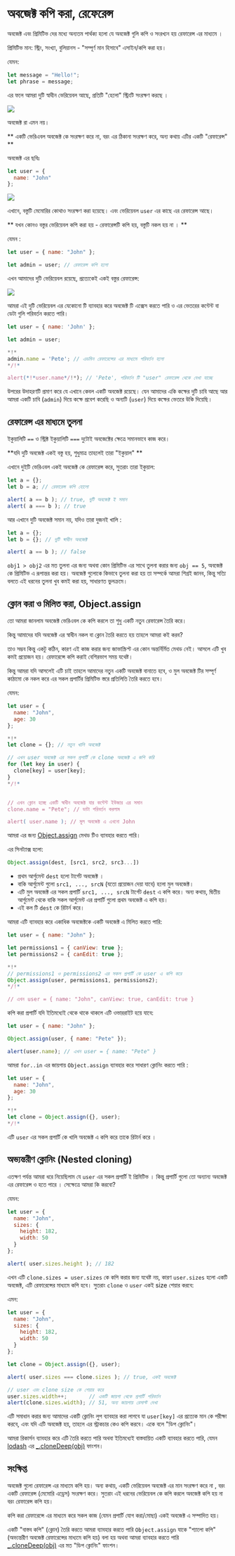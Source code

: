 # অবজেক্ট কপি করা, রেফেরেন্স

অবজেক্ট এবং প্রিমিটিভ দের মধ্যে অন্যতম পার্থক্য হলো যে অবজেক্ট গুলি কপি ও সংরখ্যন হয় রেফারেন্স এর মাধ্যমে । 


প্রিমিটিভ মান: স্ট্রিং, সংখ্যা, বুলিয়ানস - "সম্পূর্ণ মান হিসাবে" এসাইন/কপি করা হয়।

যেমন:

```js
let message = "Hello!";
let phrase = message;
```

এর ফলে আমরা দুটি স্বাধীন ভেরিয়েবল আছে, প্রতিটি "হেলো" স্ট্রিংটি সংরক্ষণ করছে ।

![](variable-copy-value.svg)

অবজেক্ট রা এমন নয়।

** একটি ভেরিএবল অবজেক্ট কে সংরক্ষণ করে না, বরং এর ঠিকানা সংরক্ষণ করে, অন্য কথায় এটির একটি "রেফারেন্স" **

অবজেক্ট এর ছবিঃ 

```js
let user = {
  name: "John"
};
```

![](variable-contains-reference.svg)

এখানে, বস্তুটি মেমোরির কোথাও সংরক্ষণ করা হয়েছে। এবং ভেরিয়েবল `user` এর কাছে এর রেফারেন্স আছে।

** যখন কোনও বস্তুর ভেরিয়েবল কপি করা হয় - রেফারেন্সটি কপি হয়, বস্তুটি নকল হয় না । **

যেমন :

```js no-beautify
let user = { name: "John" };

let admin = user; // রেফারেন্স কপি হলো
```

এখন আমাদের দুটি ভেরিয়েবল রয়েছে, প্রত্যেকেই একই বস্তুর রেফারেন্স:

![](variable-copy-reference.svg)

আমরা এই দুটি ভেরিয়েবল এর যেকোনো টি ব্যাবহার করে অবজেক্ট টি এক্সেস করতে পারি ও এর ভেতরের কন্টেন্ট বা ডেটা গুলি পরিবর্তন করতে পারি।

```js run
let user = { name: 'John' };

let admin = user;

*!*
admin.name = 'Pete'; // এডমিন রেফারেন্সের এর মাধ্যমে পরিবর্তন হলো
*/!*

alert(*!*user.name*/!*); // 'Pete', পরিবর্তন টি "user" রেফারেন্স থেকে দেখা যাচ্ছে
```

উপরের উদাহরণটি প্রমাণ করে যে এখানে কেবল একটি অবজেক্ট রয়েছে। যেন আমাদের একি কক্ষের দুটি চাবি আছে আর আমরা একটি চাবি (`admin`) দিয়ে কক্ষে প্রবেশ করেছি ও অন্যটি (`user`) দিয়ে কক্ষের ভেতরে উকি দিয়েছি।

## রেফারেন্স এর মাধ্যমে তুলনা

ইকুয়ালিটি `==` ও স্ট্রিক্ট ইকুয়ালিটি `===` দুটোই অবজেক্টের ক্ষেত্রে সমানভাবে কাজ করে।

**যদি দুটি অবজেক্ট একই বস্তু হয়, শুধুমাত্র তাহলেই তারা "ইকুয়াল" **

এখানে দুইটি ভেরিএবল একই অবজেক্ট কে রেফারেন্স করে, সুতরাং তারা ইকুয়াল:

```js run
let a = {};
let b = a; // রেফারেন্স কপি হোলো

alert( a == b ); // true, দুটি অবজেক্ট ই সমান
alert( a === b ); // true
```

আর এখানে দুটি অবজেক্ট সমান নয়, যদিও তারা দুজনই খালি :

```js run
let a = {};
let b = {}; // দুটি স্বাধীন অবজেক্ট

alert( a == b ); // false
```

`obj1 > obj2` এর মত তুলনা এর জন্য অথবা কোন প্রিমিটিভ এর সাথে তুলনা করার জন্য `obj == 5`, অবজেক্ট কে প্রিমিটিভ এ রূপান্তর করা হয়। অবজেক্ট গুলোকে কিভাবে তুলনা করা হয় তা সম্পর্কে আমরা শিগ্রই জানব, কিন্তু সত্যি বলতে এই ধরনের তুলনা খুব কমই করা হয়, সাধারণত ভুলক্রমে।

##  ক্লোন করা ও মিলিত করা, Object.assign

তো আমরা জানলাম অবজেক্ট ভেরিএবল কে কপি করলে তা শুধু একটি নতুন রেফারেন্স তৈরি করে।

কিন্তু আমাদের যদি অবজেক্ট এর স্বাধীন নকল বা ক্লোন তৈরি করতে হয় তাহলে আমরা কই করব?

তাও সম্ভব কিন্তু একটু কঠিন, কারণ এই কাজ করার জন্য জাভাস্ক্রিপ্ট এর কোন অন্তর্নির্মিত মেথড নেই।
আসলে এটি খুব কমই প্রয়োজন হয়। রেফারেন্সে কপি করাই বেশিরভাগ সময় যথেষ্ট।

কিন্তু আমরা যদি আসলেই এটি চাই তাহলে আমাদের নতুন একটি অবজেক্ট বানাতে হবে, ও মুল অবজেক্ট টির সম্পূর্ণ কাঠামো কে নকল করে এর সকল প্রপার্টির প্রিমিটিভ স্তরে প্রতিলিতি তৈরি করতে হবে।

যেমন:

```js run
let user = {
  name: "John",
  age: 30
};

*!*
let clone = {}; // নতুন খালি অবজেক্ট 

// এখন user অবজেক্ট এর সকল প্রপার্টি কে clone অবজেক্ট এ কপি করি
for (let key in user) {
  clone[key] = user[key];
}
*/!*


// এখন ক্লোন হচ্ছে একটি স্বাধীন অবজেক্ট যার কন্টেন্ট ইউজার এর সমান 
clone.name = "Pete"; // ডাটা পরিবর্তন করলাম 

alert( user.name ); // মুল অবজেক্ট এ এখনো John
```

আমরা এর জন্য [Object.assign](mdn:js/Object/assign) মেথড টিও ব্যাবহার করতে পারি।

এর সিনট্যাক্স হলো:

```js
Object.assign(dest, [src1, src2, src3...])
```

- প্রথম আর্গুমেন্ট `dest` হলো টার্গেট অবজেক্ট ।
- বাকি আর্গুমেন্ট গুলো `src1, ..., srcN` (যতো প্রয়োজন দেয়া যাবে) হলো মুল অবজেক্ট।
- এটি মুল অবজেক্ট এর সকল প্রপার্টি `src1, ..., srcN` টার্গেট `dest` এ কপি করে। অন্য কথায়, দ্বিতীয় আর্গুমেন্ট থেকে বাকি সকল আর্গুমেন্ট এর প্রপার্টি গুলো প্রথম অবজেক্ট এ কপি হয়।
- এই কল টি `dest` কে রিটার্ন করে।

আমরা এটি ব্যাবহার করে একাধিক অবজেক্টকে একটি অবজেক্ট এ মিলিত করতে পারি:
```js
let user = { name: "John" };

let permissions1 = { canView: true };
let permissions2 = { canEdit: true };

*!*
// permissions1 ও permissions2 এর সকল প্রপার্টি কে user এ কপি করে
Object.assign(user, permissions1, permissions2);
*/!*

// এখন user = { name: "John", canView: true, canEdit: true }
```

কপি করা প্রপার্টি যদি ইতিমধ্যেই থেকে থাকে থাকলে এটি ওভাররাইট হয়ে যাবে:

```js run
let user = { name: "John" };

Object.assign(user, { name: "Pete" });

alert(user.name); // এখন user = { name: "Pete" }
```

আমরা `for..in` এর জায়গায় `Object.assign` ব্যাবহার করে সাধারণ ক্লোনিং করতে পারি :

```js
let user = {
  name: "John",
  age: 30
};

*!*
let clone = Object.assign({}, user);
*/!*
```

এটি `user` এর সকল প্রপার্টি কে খালি অবজেক্ট এ কপি করে তাকে রিটার্ন করে ।

## অভ্যন্তরীণ ক্লোনিং (Nested cloning)

এতক্ষণ পর্যন্ত আমরা ধরে নিয়েছিলাম যে `user` এর সকল প্রপার্টি ই প্রিমিটিভ । কিন্তু প্রপার্টি গুলো তো অন্যান্য অবজেক্ট এর রেফারেন্স ও হতে পারে । সেক্ষেত্রে আমরা কি করবো?

যেমন:
```js run
let user = {
  name: "John",
  sizes: {
    height: 182,
    width: 50
  }
};

alert( user.sizes.height ); // 182
```

এখন এটি `clone.sizes = user.sizes` কে কপি করার জন্য যথেষ্ট নয়, কারণ `user.sizes` হলো একটি অবজেক্ট, এটি রেফারেন্সের মাধ্যমে কপি হবে। সুতরাং `clone` ও `user` একই size শেয়ার করবে:

এমন:

```js run
let user = {
  name: "John",
  sizes: {
    height: 182,
    width: 50
  }
};

let clone = Object.assign({}, user);

alert( user.sizes === clone.sizes ); // true, একই অবজেক্ট

// user এবং clone size কে শেয়ার করে
user.sizes.width++;       // একটি জায়গা থেকে প্রপার্টি পরিবর্তন
alert(clone.sizes.width); // 51, অন্য জায়গায় রেসাল্ট দেখা
```

এটি সমাধান করার জন্য আমাদের একটি ক্লোনিং লুপ ব্যাবহার করা লাগবে যা `user[key]` এর প্রত্যেক মান কে পরীক্ষা করবে, এবং যদি এটি অবজেক্ট হয়, তাহলে এর স্ট্রাকচার কেও কপি করবে। একে বলে "ডিপ ক্লোনিং"।

আমরা রিকার্সন ব্যাবহার করে এটি তৈরি করতে পারি অথবা ইতিমধ্যেই বাস্তবায়িত একটি ব্যাবহার করতে পারি, যেমন [lodash](https://lodash.com) এর [_.cloneDeep(obj)](https://lodash.com/docs#cloneDeep) ফাংশন।

## সংক্ষিপ্ত

অবজেক্ট গুলো রেফারেন্স এর মাধ্যমে কপি হয়। অন্য কথায়, একটি ভেরিয়েবল অবজেক্ট এর মান সংরক্ষণ করে না , বরং একটি রেফারেন্স (মেমোরি এড্রেস) সংরক্ষণ করে। সুতরাং এই ধরনের ভেরিয়েবল কে কপি করলে অবজেক্ট কপি হয় না বরং রেফারেন্স কপি হয়।

কপি করা রেফারেন্সে এর মাধ্যমে করে সকল কাজ (যেমন প্রপার্টি যোগ করা/মোছা) একই অবজেক্ট এ সম্পাদিত হয়।

একটি "বাস্তব কপি" (ক্লোন) তৈরি করতে আমরা ব্যাবহার করতে পারি `Object.assign` যাকে "শ্যালো কপি"(অভ্যন্তরীণ অবজেক্ট রেফারেন্সের মাধ্যমে কপি হয়) বলা হয় অথবা আমরা ব্যাবহার করতে পারি [_.cloneDeep(obj)](https://lodash.com/docs#cloneDeep) এর মত "ডিপ ক্লোনিং" ফাংশন। 
